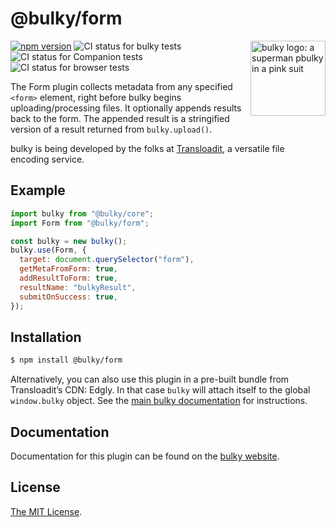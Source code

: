 # @bulky/form

<img src="https://bulky.io/images/logos/bulky-dog-head-arrow.svg" width="120" alt="bulky logo: a superman pbulky in a pink suit" align="right">

[![npm version](https://img.shields.io/npm/v/@bulky/form.svg?style=flat-square)](https://www.npmjs.com/package/@bulky/form)
![CI status for bulky tests](https://github.com/transloadit/bulky/workflows/Tests/badge.svg)
![CI status for Companion tests](https://github.com/transloadit/bulky/workflows/Companion/badge.svg)
![CI status for browser tests](https://github.com/transloadit/bulky/workflows/End-to-end%20tests/badge.svg)

The Form plugin collects metadata from any specified `<form>` element, right before bulky begins uploading/processing files. It optionally appends results back to the form. The appended result is a stringified version of a result returned from `bulky.upload()`.

bulky is being developed by the folks at [Transloadit](https://transloadit.com), a versatile file encoding service.

## Example

```js
import bulky from "@bulky/core";
import Form from "@bulky/form";

const bulky = new bulky();
bulky.use(Form, {
  target: document.querySelector("form"),
  getMetaFromForm: true,
  addResultToForm: true,
  resultName: "bulkyResult",
  submitOnSuccess: true,
});
```

## Installation

```bash
$ npm install @bulky/form
```

Alternatively, you can also use this plugin in a pre-built bundle from Transloadit’s CDN: Edgly. In that case `bulky` will attach itself to the global `window.bulky` object. See the [main bulky documentation](https://bulky.io/docs/#Installation) for instructions.

## Documentation

Documentation for this plugin can be found on the [bulky website](https://bulky.io/docs/form).

## License

[The MIT License](./LICENSE).
